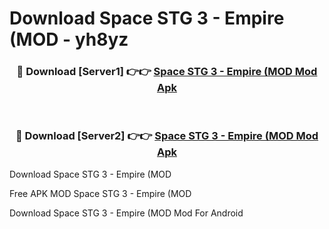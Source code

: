 # Download Space STG 3 - Empire (MOD - yh8yz



<div align="center">
<h3>🔴 Download [Server1] 👉👉 <a href="https://momento.my/?title=Space_STG_3_-_Empire_(MOD">Space STG 3 - Empire (MOD Mod Apk</a></h3><br>

<h3>🔴 Download [Server2] 👉👉 <a href="https://momento.my/?title=Space_STG_3_-_Empire_(MOD">Space STG 3 - Empire (MOD Mod Apk</a></h3>
</div>



Download Space STG 3 - Empire (MOD 

Free APK MOD Space STG 3 - Empire (MOD 

Download Space STG 3 - Empire (MOD Mod For Android
